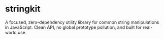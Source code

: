 # stringkit
A focused, zero-dependency utility library for common string manipulations in JavaScript. Clean API, no global prototype pollution, and built for real-world use.

